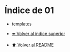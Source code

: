 # Índice de 01

- [templates](./templates/Index.md)


- [⬅️ Volver al índice superior](../Index.md)
- [⬆️ Volver al README](/README.md)
